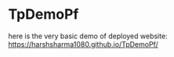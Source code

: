# TpDemoPf

here is the very basic demo of deployed website:
https://harshsharma1080.github.io/TpDemoPf/
